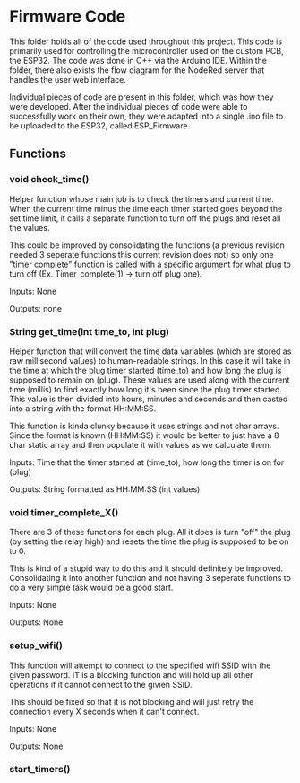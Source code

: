 # Firmware Code

This folder holds all of the code used throughout this project. This code is primarily used for 
controlling the microcontroller used on the custom PCB, the ESP32. The code was done in C++ via 
the Arduino IDE. Within the folder, there also exists the flow diagram for the NodeRed server 
that handles the user web interface.

Individual pieces of code are present in this folder, which was how they were developed. After the
individual pieces of code were able to successfully work on their own, they were adapted into a
single .ino file to be uploaded to the ESP32, called ESP_Firmware.

##	Functions

###	void check_time()
Helper function whose main job is to check the timers and current time. When the current time 
minus the time each timer started goes beyond the set time limit, it calls a separate function 
to turn off the plugs and reset all the values. 

This could be improved by consolidating the functions (a previous revision needed 3 seperate functions
this current revision does not) so only one "timer complete" function is called with a specific argument 
for what plug to turn off (Ex. Timer_complete(1) -> turn off plug one). 

Inputs: None

Outputs: none

### String get_time(int time_to, int plug)

Helper function that will convert the time data variables (which are stored as raw millisecond values) to
human-readable strings. In this case it will take in the time at which the plug timer started (time_to) and
how long the plug is supposed to remain on (plug). These values are used along with the current time (millis)
to find exactly how long it's been since the plug timer started. This value is then divided into hours, minutes
and seconds and then casted into a string with the format HH:MM:SS. 

This function is kinda clunky because it uses strings and not char arrays. Since the format is known (HH:MM:SS) 
it would be better to just have a 8 char static array and then populate it with values as we calculate them. 

Inputs: Time that the timer started at (time_to), how long the timer is on for (plug)

Outputs: String formatted as HH:MM:SS (int values)

### void timer_complete_X()

There are 3 of these functions for each plug. All it does is turn "off" the plug (by setting the relay high) and
resets the time the plug is supposed to be on to 0. 

This is kind of a stupid way to do this and it should definitely be improved. Consolidating it into another function
and not having 3 seperate functions to do a very simple task would be a good start. 

Inputs: None

Outputs: None

###	setup_wifi()

This function will attempt to connect to the specified wifi SSID with the given password. IT is a blocking function 
and will hold up all other operations if it cannot connect to the givien SSID. 

This should be fixed so that it is not blocking and will just retry the connection every X seconds when it can't connect.

Inputs: None

Outputs: None

###	 start_timers()

